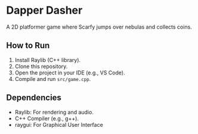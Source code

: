 # Dapper Dasher
A 2D platformer game where Scarfy jumps over nebulas and collects coins.

## How to Run
1. Install Raylib (C++ library).
2. Clone this repository.
3. Open the project in your IDE (e.g., VS Code).
4. Compile and run `src/game.cpp`.

## Dependencies
- Raylib: For rendering and audio.
- C++ Compiler (e.g., g++).
- raygui: For Graphical User Interface
